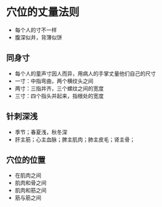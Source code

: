# 穴位的丈量法则
- 每个人的寸不一样
- 腹深似井，背薄似饼

## 同身寸
- 每个人的童声寸因人而异，用病人的手掌丈量他们自己的尺寸
- 一寸：中指弯曲，两个横纹头之间
- 两寸：三指并齐，三个螺纹之间的宽度
- 三寸：四个指头并起来，指根处的宽度

## 针刺深浅
- 季节；春夏浅，秋冬深
- 肝主筋；心主血脉；脾主肌肉；肺主皮毛；肾主骨；

## 穴位的位置
- 在肌肉之间
- 肌肉和骨之间
- 肌肉和筋之间
- 筋与筋之间